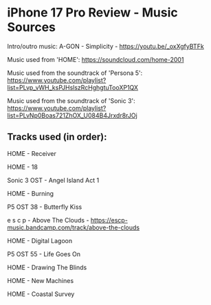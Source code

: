 # iPhone 17 Pro Review - Music Sources

Intro/outro music:
A-GON - Simplicity - https://youtu.be/_oxXgfyBTFk

Music used from 'HOME': https://soundcloud.com/home-2001

Music used from the soundtrack of 'Persona 5': https://www.youtube.com/playlist?list=PLvp_vWH_ksPJHslszRcHghgtuTooXP1QX

Music used from the soundtrack of 'Sonic 3': https://www.youtube.com/playlist?list=PLvNp0Boas721ZhOX_U084B4Jrxdr8rJOj

## Tracks used (in order):

HOME - Receiver

HOME - 18

Sonic 3 OST - Angel Island Act 1

HOME - Burning

P5 OST 38 - Butterfly Kiss

e s c p - Above The Clouds - https://escp-music.bandcamp.com/track/above-the-clouds

HOME - Digital Lagoon

P5 OST 55 - Life Goes On

HOME - Drawing The Blinds

HOME - New Machines

HOME - Coastal Survey
